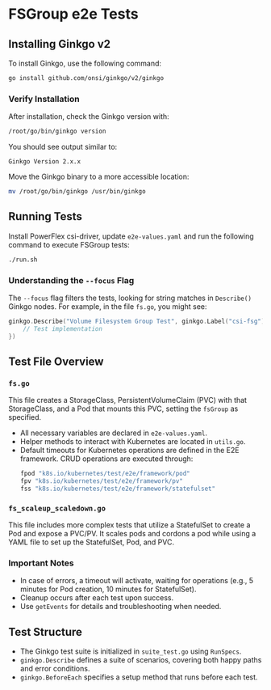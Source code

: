 # FSGroup e2e Tests

## Installing Ginkgo v2

To install Ginkgo, use the following command:

```bash
go install github.com/onsi/ginkgo/v2/ginkgo
```

### Verify Installation

After installation, check the Ginkgo version with:

```bash
/root/go/bin/ginkgo version
```

You should see output similar to:

```
Ginkgo Version 2.x.x
```

Move the Ginkgo binary to a more accessible location:

```bash
mv /root/go/bin/ginkgo /usr/bin/ginkgo
```

## Running Tests

Install PowerFlex csi-driver, update `e2e-values.yaml` and run the following command to execute FSGroup tests:

```bash
./run.sh
```

### Understanding the `--focus` Flag

The `--focus` flag filters the tests, looking for string matches in `Describe()` Ginkgo nodes. For example, in the file `fs.go`, you might see:

```go
ginkgo.Describe("Volume Filesystem Group Test", ginkgo.Label("csi-fsg"), ginkgo.Label("csi-fs"), ginkgo.Serial, func() {
    // Test implementation
})
```

## Test File Overview

### `fs.go`

This file creates a StorageClass, PersistentVolumeClaim (PVC) with that StorageClass, and a Pod that mounts this PVC, setting the `fsGroup` as specified.

- All necessary variables are declared in `e2e-values.yaml`.
- Helper methods to interact with Kubernetes are located in `utils.go`.
- Default timeouts for Kubernetes operations are defined in the E2E framework. CRUD operations are executed through:
  ```go
  fpod "k8s.io/kubernetes/test/e2e/framework/pod"
  fpv "k8s.io/kubernetes/test/e2e/framework/pv"
  fss "k8s.io/kubernetes/test/e2e/framework/statefulset"
  ```

### `fs_scaleup_scaledown.go`

This file includes more complex tests that utilize a StatefulSet to create a Pod and expose a PVC/PV. It scales pods and cordons a pod while using a YAML file to set up the StatefulSet, Pod, and PVC.

### Important Notes

- In case of errors, a timeout will activate, waiting for operations (e.g., 5 minutes for Pod creation, 10 minutes for StatefulSet).
- Cleanup occurs after each test upon success.
- Use `getEvents` for details and troubleshooting when needed.

## Test Structure

- The Ginkgo test suite is initialized in `suite_test.go` using `RunSpecs`.
- `ginkgo.Describe` defines a suite of scenarios, covering both happy paths and error conditions.
- `ginkgo.BeforeEach` specifies a setup method that runs before each test.
